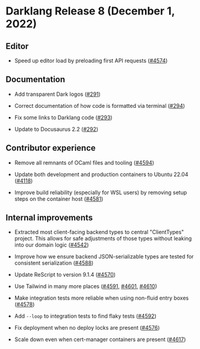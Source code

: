 # Darklang Release 8 (December 1, 2022)

## Editor

- Speed up editor load by preloading first API requests
  ([#4574](https://github.com/darklang/dark/pull/4574))

## Documentation

- Add transparent Dark logos ([#291](https://github.com/darklang/docs/pull/291))

- Correct documentation of how code is formatted via terminal
  ([#294](https://github.com/darklang/docs/pull/294))

- Fix some links to Darklang code
  ([#293](https://github.com/darklang/docs/pull/293))

- Update to Docusaurus 2.2 ([#292](https://github.com/darklang/docs/pull/292))

## Contributor experience

- Remove all remnants of OCaml files and tooling
  ([#4594](https://github.com/darklang/dark/pull/4594))

- Update both development and production containers to Ubuntu 22.04
  ([#4118](https://github.com/darklang/dark/pull/4118))

- Improve build reliability (especially for WSL users) by removing setup steps
  on the container host ([#4581](https://github.com/darklang/dark/pull/4581))

## Internal improvements

- Extracted most client-facing backend types to central "ClientTypes" project.
  This allows for safe adjustments of those types without leaking into our
  domain logic ([#4542](https://github.com/darklang/dark/pull/4542))

- Improve how we ensure backend JSON-serializable types are tested for
  consistent serialization ([#4588](https://github.com/darklang/dark/pull/4588))

- Update ReScript to version 9.1.4
  ([#4570](https://github.com/darklang/dark/pull/4570))

- Use Tailwind in many more places
  ([#4591](https://github.com/darklang/dark/pull/4591),
  [#4601](https://github.com/darklang/dark/pull/4601),
  [#4610](https://github.com/darklang/dark/pull/4610))

- Make integration tests more reliable when using non-fluid entry boxes
  ([#4578](https://github.com/darklang/dark/pull/4578))

- Add `--loop` to integration tests to find flaky tests
  ([#4592](https://github.com/darklang/dark/pull/4592))

- Fix deployment when no deploy locks are present
  ([#4576](https://github.com/darklang/dark/pull/4576))

- Scale down even when cert-manager containers are present
  ([#4617](https://github.com/darklang/dark/pull/4617))
